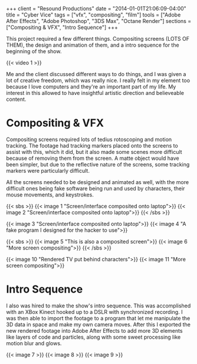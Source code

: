 +++
client = "Resound Productions"
date = "2014-01-01T21:06:09-04:00"
title = "Cyber Vice"
tags = ["vfx", "compositing", "film"]
tools = ["Adobe After Effects", "Adobe Photoshop", "3DS Max", "Octane Render"]
sections = ["Compositing & VFX", "Intro Sequence"]
+++

This project required a few different things. Compositing screens (LOTS OF THEM), the design and animation of them, and a intro sequence for the beginning of the show.

{{< video 1 >}}

Me and the client discussed different ways to do things, and I was given a lot of creative freedom, which was really nice. I really felt in my element too because I love computers and they're an important part of my life. My interest in this allowed to have insightful artistic direction and believeable content.

# Compositing & VFX
Compositing screens required lots of tedius rotoscoping and motion tracking. The footage had tracking markers placed onto the screens to assist with this, which it did, but it also made some scenes more difficult because of removing them from the screen. A matte object would have been simpler, but due to the reflective nature of the screens, some tracking markers were particularly difficult.

All the screens needed to be designed and animated as well, with the more difficult ones being fake software being run and used by characters, their mouse movements, and keystrokes.

{{< sbs >}}
  {{< image 1 "Screen/interface composited onto laptop">}}
  {{< image 2 "Screen/interface composited onto laptop">}}
{{< /sbs >}}

{{< image 3 "Screen/interface composited onto laptop">}}
{{< image 4 "A fake program I designed for the hacker to use">}}

{{< sbs >}}
{{< image 5 "This is also a composited screen">}}
{{< image 6 "More screen compositing">}}
{{< /sbs >}}

{{< image 10 "Rendered TV put behind characters">}}
{{< image 11 "More screen compositing">}}

# Intro Sequence
I also was hired to make the show's intro sequence. This was accomplished with an XBox Kinect hooked up to a DSLR with synchronized recording. I was then able to import the footage to a program that let me manipulate the 3D data in space and make my own camera moves. After this I exported the new rendered footage into Adobe After Effects to add more 3D elements like layers of code and particles, along with some sweet processing like motion blur and glows.

{{< image 7 >}}
{{< image 8 >}}
{{< image 9 >}}
